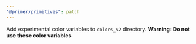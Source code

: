 ```yaml
---
"@primer/primitives": patch
---
```


Add experimental color variables to `colors_v2` directory. **Warning: Do not use these color variables**
